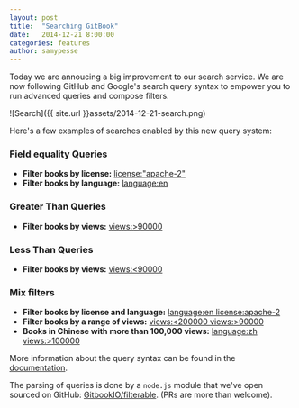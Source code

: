 ```yaml
---
layout: post
title:  "Searching GitBook"
date:   2014-12-21 8:00:00
categories: features
author: samypesse
---
```


Today we are annoucing a big improvement to our search service. We are now following GitHub and Google's search query syntax to empower you to run advanced queries and compose filters.

<!-- more -->

![Search]({{ site.url }}assets/2014-12-21-search.png)

Here's a few examples of searches enabled by this new query system:

### Field equality Queries

* **Filter books by license:** [license:"apache-2"](https://www.gitbook.com/search?q=license%3A%22apache-2%22)
* **Filter books by language:** [language:en](https://www.gitbook.com/search?q=language%3Aen)

### Greater Than Queries

* **Filter books by views:** [views:>90000](https://www.gitbook.com/search?q=views%3A%3E90000)

### Less Than Queries

* **Filter books by views:** [views:<90000](https://www.gitbook.com/search?q=views%3A%3C90000)

### Mix filters

* **Filter books by license and language:** [language:en license:apache-2](https://www.gitbook.com/search?q=language%3Aen+license%3Aapache-2)
* **Filter books by a range of views:** [views:<200000 views:>90000](https://www.gitbook.com/search?q=views%3A%3C200000+views%3A%3E90000)
* **Books in Chinese with more than 100,000 views:** [language:zh views:>100000](https://www.gitbook.com/search?q=language%3Azh+views%3A%3E100000)

More information about the query syntax can be found in the [documentation](http://help.gitbook.io/platform/search.html).

The parsing of queries is done by a `node.js` module that we've open sourced on GitHub: [GitbookIO/filterable](https://github.com/GitbookIO/filterable). (PRs are more than welcome).
